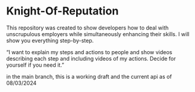 # Knight-Of-Reputation
This repository was created to show developers how to deal with unscrupulous employers while simultaneously enhancing their skills. I will show you everything step-by-step.

“I want to explain my steps and actions to people and show videos describing each step and including videos of my actions. Decide for yourself if you need it.”

in the main branch, this is a working draft and the current api as of 08/03/2024
